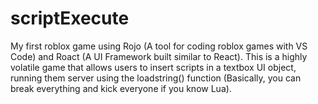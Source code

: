 # scriptExecute
My first roblox game using Rojo (A tool for coding roblox games with VS Code) and Roact (A UI Framework built similar to React). This is a highly volatile game that allows users to insert scripts in a textbox UI object, running them server using the loadstring() function (Basically, you can break everything and kick everyone if you know Lua).
